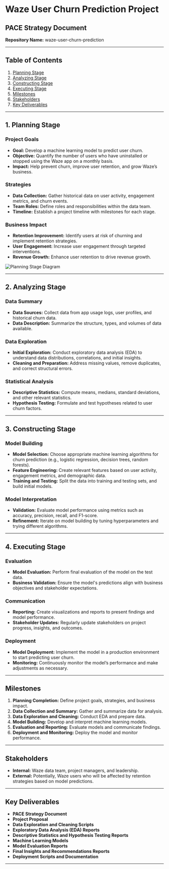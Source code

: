 # Waze User Churn Prediction Project
## PACE Strategy Document

**Repository Name:** waze-user-churn-prediction

---
## Table of Contents
1. [Planning Stage](#1-planning-stage)
2. [Analyzing Stage](#2-analyzing-stage)
3. [Constructing Stage](#3-constructing-stage)
4. [Executing Stage](#4-executing-stage)
5. [Milestones](#milestones)
6. [Stakeholders](#stakeholders)
7. [Key Deliverables](#key-deliverables)

---

## 1. Planning Stage

### Project Goals
- **Goal:** Develop a machine learning model to predict user churn.
- **Objective:** Quantify the number of users who have uninstalled or stopped using the Waze app on a monthly basis.
- **Impact:** Help prevent churn, improve user retention, and grow Waze’s business.

### Strategies
- **Data Collection:** Gather historical data on user activity, engagement metrics, and churn events.
- **Team Roles:** Define roles and responsibilities within the data team.
- **Timeline:** Establish a project timeline with milestones for each stage.

### Business Impact
- **Retention Improvement:** Identify users at risk of churning and implement retention strategies.
- **User Engagement:** Increase user engagement through targeted interventions.
- **Revenue Growth:** Enhance user retention to drive revenue growth.

![Planning Stage Diagram](https://pub-6d0df2088ca448469603364b6f767396.r2.dev/png-preview-chat/VzJCXMplwk)

---

## 2. Analyzing Stage

### Data Summary
- **Data Sources:** Collect data from app usage logs, user profiles, and historical churn data.
- **Data Description:** Summarize the structure, types, and volumes of data available.

### Data Exploration
- **Initial Exploration:** Conduct exploratory data analysis (EDA) to understand data distributions, correlations, and initial insights.
- **Cleaning and Preparation:** Address missing values, remove duplicates, and correct structural errors.

### Statistical Analysis
- **Descriptive Statistics:** Compute means, medians, standard deviations, and other relevant statistics.
- **Hypothesis Testing:** Formulate and test hypotheses related to user churn factors.

---

## 3. Constructing Stage

### Model Building
- **Model Selection:** Choose appropriate machine learning algorithms for churn prediction (e.g., logistic regression, decision trees, random forests).
- **Feature Engineering:** Create relevant features based on user activity, engagement metrics, and demographic data.
- **Training and Testing:** Split the data into training and testing sets, and build initial models.

### Model Interpretation
- **Validation:** Evaluate model performance using metrics such as accuracy, precision, recall, and F1-score.
- **Refinement:** Iterate on model building by tuning hyperparameters and trying different algorithms.

---

## 4. Executing Stage

### Evaluation
- **Model Evaluation:** Perform final evaluation of the model on the test data.
- **Business Validation:** Ensure the model's predictions align with business objectives and stakeholder expectations.

### Communication
- **Reporting:** Create visualizations and reports to present findings and model performance.
- **Stakeholder Updates:** Regularly update stakeholders on project progress, insights, and outcomes.

### Deployment
- **Model Deployment:** Implement the model in a production environment to start predicting user churn.
- **Monitoring:** Continuously monitor the model’s performance and make adjustments as necessary.

---

## Milestones
1. **Planning Completion:** Define project goals, strategies, and business impact.
2. **Data Collection and Summary:** Gather and summarize data for analysis.
3. **Data Exploration and Cleaning:** Conduct EDA and prepare data.
4. **Model Building:** Develop and interpret machine learning models.
5. **Evaluation and Reporting:** Evaluate models and communicate findings.
6. **Deployment and Monitoring:** Deploy the model and monitor performance.

---

## Stakeholders
- **Internal:** Waze data team, project managers, and leadership.
- **External:** Potentially, Waze users who will be affected by retention strategies based on model predictions.

---

## Key Deliverables
- **PACE Strategy Document**
- **Project Proposal**
- **Data Exploration and Cleaning Scripts**
- **Exploratory Data Analysis (EDA) Reports**
- **Descriptive Statistics and Hypothesis Testing Reports**
- **Machine Learning Models**
- **Model Evaluation Reports**
- **Final Insights and Recommendations Reports**
- **Deployment Scripts and Documentation**

---

